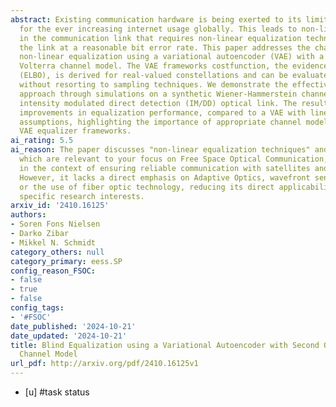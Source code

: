 ```yaml
---
abstract: Existing communication hardware is being exerted to its limits to accommodate
  for the ever increasing internet usage globally. This leads to non-linear distortion
  in the communication link that requires non-linear equalization techniques to operate
  the link at a reasonable bit error rate. This paper addresses the challenge of blind
  non-linear equalization using a variational autoencoder (VAE) with a second-order
  Volterra channel model. The VAE frameworks costfunction, the evidence lower bound
  (ELBO), is derived for real-valued constellations and can be evaluated analytically
  without resorting to sampling techniques. We demonstrate the effectiveness of our
  approach through simulations on a synthetic Wiener-Hammerstein channel and a simulated
  intensity modulated direct detection (IM/DD) optical link. The results show significant
  improvements in equalization performance, compared to a VAE with linear channel
  assumptions, highlighting the importance of appropriate channel modeling in unsupervised
  VAE equalizer frameworks.
ai_rating: 5.5
ai_reason: The paper discusses "non-linear equalization techniques" and "optical link"
  which are relevant to your focus on Free Space Optical Communication, specifically
  in the context of ensuring reliable communication with satellites and spacecraft.
  However, it lacks a direct emphasis on Adaptive Optics, wavefront sensing technologies,
  or the use of fiber optic technology, reducing its direct applicability to your
  specific research interests.
arxiv_id: '2410.16125'
authors:
- Soren Fons Nielsen
- Darko Zibar
- Mikkel N. Schmidt
category_others: null
category_primary: eess.SP
config_reason_FSOC:
- false
- true
- false
config_tags:
- '#FSOC'
date_published: '2024-10-21'
date_updated: '2024-10-21'
title: Blind Equalization using a Variational Autoencoder with Second Order Volterra
  Channel Model
url_pdf: http://arxiv.org/pdf/2410.16125v1
---
```

 - [u] #task status
